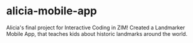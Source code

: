 # alicia-mobile-app

Alicia's final project for Interactive Coding in ZIM! Created a Landmarker Mobile App, that teaches kids about historic landmarks around the world.
